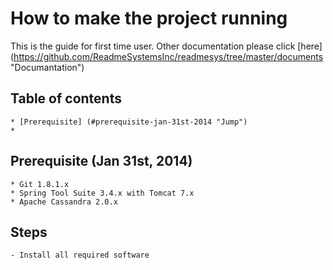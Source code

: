 # How to make the project running
This is the guide for first time user. Other documentation please click [here] (https://github.com/ReadmeSystemsInc/readmesys/tree/master/documents "Documantation")

## Table of contents
	* [Prerequisite] (#prerequisite-jan-31st-2014 "Jump")
	* 
## Prerequisite (Jan 31st, 2014)
	* Git 1.8.1.x
	* Spring Tool Suite 3.4.x with Tomcat 7.x
	* Apache Cassandra 2.0.x

## Steps
	- Install all required software

